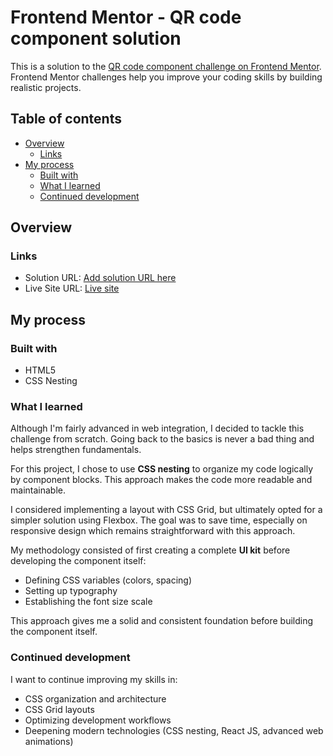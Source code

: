 # Frontend Mentor - QR code component solution

This is a solution to the [QR code component challenge on Frontend Mentor](https://www.frontendmentor.io/challenges/qr-code-component-iux_sIO_H). Frontend Mentor challenges help you improve your coding skills by building realistic projects. 

## Table of contents

- [Overview](#overview)
  - [Links](#links)
- [My process](#my-process)
  - [Built with](#built-with)
  - [What I learned](#what-i-learned)
  - [Continued development](#continued-development)

## Overview

### Links

- Solution URL: [Add solution URL here](https://gaetant15.github.io/FEM-newbie---QR-code-component/)
- Live Site URL: [Live site](https://gaetant15.github.io/FEM-newbie---QR-code-component/)

## My process

### Built with

- HTML5 
- CSS Nesting

### What I learned

Although I'm fairly advanced in web integration, I decided to tackle this challenge from scratch. Going back to the basics is never a bad thing and helps strengthen fundamentals.

For this project, I chose to use **CSS nesting** to organize my code logically by component blocks. This approach makes the code more readable and maintainable.

I considered implementing a layout with CSS Grid, but ultimately opted for a simpler solution using Flexbox. The goal was to save time, especially on responsive design which remains straightforward with this approach.

My methodology consisted of first creating a complete **UI kit** before developing the component itself:
- Defining CSS variables (colors, spacing)
- Setting up typography
- Establishing the font size scale

This approach gives me a solid and consistent foundation before building the component itself.

### Continued development

I want to continue improving my skills in:
- CSS organization and architecture
- CSS Grid layouts
- Optimizing development workflows
- Deepening modern technologies (CSS nesting, React JS, advanced web animations)
